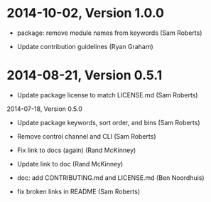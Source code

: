 2014-10-02, Version 1.0.0
=========================

 * package: remove module names from keywords (Sam Roberts)

 * Update contribution guidelines (Ryan Graham)


2014-08-21, Version 0.5.1
=========================

 * Update package license to match LICENSE.md (Sam Roberts)


2014-07-18, Version 0.5.0

* Update package keywords, sort order, and bins (Sam Roberts)

* Remove control channel and CLI (Sam Roberts)

* Fix link to docs (again) (Rand McKinney)

* Update link to doc (Rand McKinney)

* doc: add CONTRIBUTING.md and LICENSE.md (Ben Noordhuis)

* fix broken links in README (Sam Roberts)
